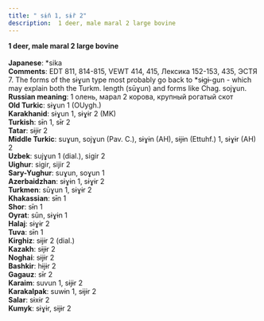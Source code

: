 ```yaml
---
title: " sɨ̄n 1, sɨ̄r 2"
description:  1 deer, male maral 2 large bovine
---
```

<strong> 1 deer, male maral 2 large bovine</strong><br><br>
<strong>Japanese</strong>:  *sika<br>
<strong>Comments</strong>:  EDT 811, 814-815, VEWT 414, 415, Лексика 152-153, 435, ЭСТЯ 7. The forms of the sɨɣun type most probably go back to *sɨgɨ-gun - which may explain both the Turkm. length (sūɣun) and forms like Chag. sojɣun.<br>
<strong>Russian meaning</strong>:  1 олень, марал 2 корова, крупный рогатый скот<br>
<strong>Old Turkic</strong>:  sɨɣun 1 (OUygh.)<br>
<strong>Karakhanid</strong>:  sɨɣun 1, sɨɣɨr 2 (MK)<br>
<strong>Turkish</strong>:  sɨ̄n 1, sɨ̄r 2<br>
<strong>Tatar</strong>:  sɨjɨr 2<br>
<strong>Middle Turkic</strong>:  suɣun, sojɣun (Pav. C.), sɨɣɨn (AH), sɨjɨn (Ettuhf.) 1, sɨɣɨr (AH) 2<br>
<strong>Uzbek</strong>:  sujɣun 1 (dial.), sigir 2<br>
<strong>Uighur</strong>:  sigir, sijir 2<br>
<strong>Sary-Yughur</strong>:  suɣun, soɣun 1<br>
<strong>Azerbaidzhan</strong>:  sɨɣɨn 1, sɨɣɨr 2<br>
<strong>Turkmen</strong>:  sūɣun 1, sɨɣɨr 2<br>
<strong>Khakassian</strong>:  sɨ̄n 1<br>
<strong>Shor</strong>:  sɨ̄n 1<br>
<strong>Oyrat</strong>:  sūn, sɨɣɨn 1<br>
<strong>Halaj</strong>:  sɨɣɨr 2<br>
<strong>Tuva</strong>:  sɨ̄n 1<br>
<strong>Kirghiz</strong>:  sɨjɨr 2 (dial.)<br>
<strong>Kazakh</strong>:  sɨjɨr 2<br>
<strong>Noghai</strong>:  sɨjɨr 2<br>
<strong>Bashkir</strong>:  hɨjɨr 2<br>
<strong>Gagauz</strong>:  sɨ̄r 2<br>
<strong>Karaim</strong>:  suvun 1, sɨjɨr 2<br>
<strong>Karakalpak</strong>:  suwɨn 1, sɨjɨr 2<br>
<strong>Salar</strong>:  sɨxɨr 2<br>
<strong>Kumyk</strong>:  sɨɣɨr, sɨjɨr 2<br>


